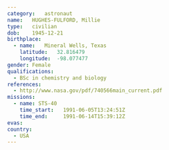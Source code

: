 ```yaml
---
category:	astronaut
name:	HUGHES-FULFORD, Millie
type:	civilian
dob:	1945-12-21
birthplace:
  - name:	Mineral Wells, Texas
    latitude:	32.816479
    longitude:	-98.077477
gender:	Female
qualifications:
  - BSc in chemistry and biology
references:
  - http://www.nasa.gov/pdf/740566main_current.pdf
missions:
  - name: STS-40
    time_start:   1991-06-05T13:24:51Z
    time_end:     1991-06-14T15:39:12Z
evas:
country:
  - USA
---
```

